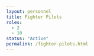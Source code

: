 ```yaml
---
layout: personnel
title: Fighter Pilots
roles: 
  - 2
  - 10
status: "Active"
permalink: /fighter-pilots.html
---
```

